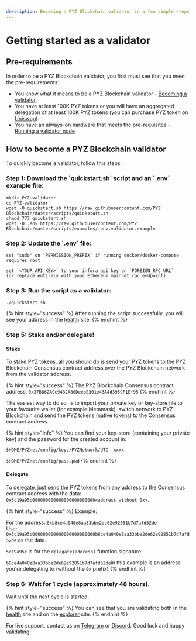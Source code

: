 ```yaml
---
description: Becoming a PYZ Blockchain validator in a few simple steps
---
```


# Getting started as a validator

## Pre-requirements

In order to be a PYZ Blockchain validator, you first must see that you meet the pre-requirements:

* You know what it means to be a PYZ Blockchain validator - [Becoming a validator](how-to-become-a-validator.md#what-it-means-to-be-a-validator).
* You have at least 100K PYZ tokens or you will have an aggregated delegation of at least 100K PYZ tokens \(you can purchase PYZ token on [Uniswap](https://uniswap.exchange/swap/0x970b9bb2c0444f5e81e9d0efb84c8ccdcdcaf84d)\).
* You have an always-on hardware that meets the pre-requisites - [Running a validator node](run-your-own-validator.md#pre-requisites)

## How to become a PYZ Blockchain validator

To quickly become a validator, follow this steps:

### Step 1: Download the \`quickstart.sh\` script and an \`.env\` example file:

```text
mkdir PYZ-validator
cd PYZ-validator
wget -O quickstart.sh https://raw.githubusercontent.com/PYZ Blockchain/master/scripts/quickstart.sh
chmod 777 quickstart.sh
wget -O .env https://raw.githubusercontent.com/PYZ Blockchain/master/scripts/examples/.env.validator.example
```

### Step 2: Update the \`.env\` file:

```text
set "sudo" on `PERMISSION_PREFIX` if running docker/docker-compose requires root

set `<YOUR_API_KEY>` to your infura api key on `FOREIGN_RPC_URL`
(or replace entirely with your Ethereum mainnet rpc endpoint)
```

### Step 3: Run the script as a validator:

```text
./quickstart.sh
```

{% hint style="success" %}
After running the script successfully, you will see your address in the [health](https://status.payscan.live/) site.
{% endhint %}

### Step 5: Stake and/or delegate!

#### Stake

To stake PYZ tokens, all you should do is send your PYZ tokens to the PYZ Blockchain Consensus contract address over the PYZ Blockchain network from the validator address.

{% hint style="success" %}
The PYZ Blockchain Consensus contract address: `0x37B862ACc9482A80DeebE301e43A4d3959F1Ef95`
{% endhint %}

The easiest way to do so, is to import your private key or key-store file to your favourite wallet \(for example Metamask\), switch network to PYZ Blockchain and send the PYZ tokens \(native tokens\) to the Consensus contract address.

{% hint style="info" %}
You can find your key-store \(containing your private key\) and the password for the created account in:

`$HOME/PYZnet/config/keys/PYZNetwork/UTC--xxxx`

`$HOME/PYZnet/config/pass.pwd`
{% endhint %}

#### Delegate

To delegate, just send the PYZ tokens from any address to the Consensus contract address with the data: `0x5c19a95c000000000000000000000000<address without 0x>`.

{% hint style="success" %}
Example:

For the address: `0xb8ce4a040e8aa33bbe2de62e92851b7d7afd52de`  
Use: `0x5c19a95c000000000000000000000000b8ce4a040e8aa33bbe2de62e92851b7d7afd52de` as the data.

`5c19a95c` is for the `delegate(address)` function signature.

`b8ce4a040e8aa33bbe2de62e92851b7d7afd52de`in this example is an address you're delegating to \(without the `0x` prefix\)
{% endhint %}

### Step 6: Wait for 1 cycle \(approximately 48 hours\).

Wait until the next cycle is started.

{% hint style="success" %}
You can see that you are validating both in the [health](https://status.payscan.live/) site and on the [explorer](https://payscan.live) site.
{% endhint %}

For live support, contact us on [Telegram](https://t.me/) or [Discord](https://discord.gg/). Good luck and happy validating!

